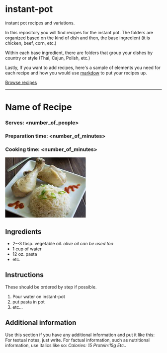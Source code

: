 # instant-pot
instant pot recipes and variations.

In this repository you will find recipes for the instant pot.
The folders are organized based on the kind of dish and then, the base ingredient (it is chicken, beef, corn, etc.)

Within each base ingredient, there are folders that group your dishes by country or style (Thai, Cajun, Polish, etc.)

Lastly, If you want to add recipes, here's a sample of elements you need for each recipe and how you would use [markdow](https://www.markdownguide.org/cheat-sheet/) to put your recipes up.

[Browse recipes](https://github.com/fiacobelli/instant-pot/index.md)

----
# Name of Recipe

### Serves: <number_of_people>
### Preparation time: <number_of_minutes>
### Cooking time: <number_of_minutes>

![Images are optional](download.jpg)

## Ingredients
- 2--3 tbsp. vegetable oil. *olive oil can be used too*
- 1 cup of water
- 12 oz. pasta
- etc.

## Instructions
These should be ordered by step if possible.
1. Pour water on instant-pot
2. put pasta in pot
3. etc...

## Additional information
Use this section if you have any additional information and put it like this:
For textual notes, just write. For factual information, such as nutritional information, use italics like so:
*Calories: 15*
*Protein:15g*
*Etc..*
